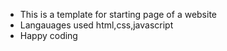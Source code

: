 - This is a template for starting page of a website
- Langauages used html,css,javascript
- Happy coding